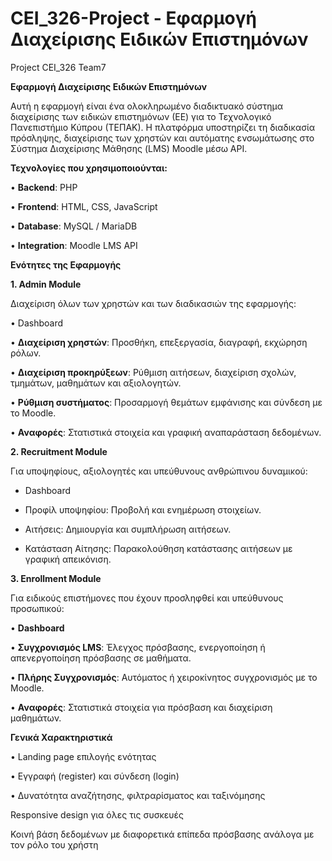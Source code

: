 # CEI_326-Project - Εφαρμογή Διαχείρισης Ειδικών Επιστημόνων
Project CEI_326 Team7

**Εφαρμογή Διαχείρισης Ειδικών Επιστημόνων**

Αυτή η εφαρμογή είναι ένα ολοκληρωμένο διαδικτυακό σύστημα διαχείρισης των ειδικών επιστημόνων (ΕΕ) για το Τεχνολογικό Πανεπιστήμιο Κύπρου (ΤΕΠΑΚ). Η πλατφόρμα υποστηρίζει τη διαδικασία πρόσληψης, διαχείρισης των χρηστών και αυτόματης ενσωμάτωσης στο Σύστημα Διαχείρισης Μάθησης (LMS) Moodle μέσω API.


**Τεχνολογίες που χρησιμοποιούνται:**

• **Backend**: PHP

• **Frontend**: HTML, CSS, JavaScript

• **Database**: MySQL / MariaDB

• **Integration**: Moodle LMS API


**Ενότητες της Εφαρμογής**

**1. Admin Module**

Διαχείριση όλων των χρηστών και των διαδικασιών της εφαρμογής:

• Dashboard

• **Διαχείριση χρηστών**: Προσθήκη, επεξεργασία, διαγραφή, εκχώρηση ρόλων.

• **Διαχείριση προκηρύξεων**: Ρύθμιση αιτήσεων, διαχείριση σχολών, τμημάτων, μαθημάτων και αξιολογητών.

• **Ρύθμιση συστήματος**: Προσαρμογή θεμάτων εμφάνισης και σύνδεση με το Moodle.

• **Αναφορές**: Στατιστικά στοιχεία και γραφική αναπαράσταση δεδομένων.


**2. Recruitment Module**

Για υποψηφίους, αξιολογητές και υπεύθυνους ανθρώπινου δυναμικού:

* Dashboard

* Προφίλ υποψηφίου: Προβολή και ενημέρωση στοιχείων.

* Αιτήσεις: Δημιουργία και συμπλήρωση αιτήσεων.

* Κατάσταση Αίτησης: Παρακολούθηση κατάστασης αιτήσεων με γραφική απεικόνιση.


**3. Enrollment Module**

Για ειδικούς επιστήμονες που έχουν προσληφθεί και υπεύθυνους προσωπικού:

• **Dashboard**

• **Συγχρονισμός LMS**: Έλεγχος πρόσβασης, ενεργοποίηση ή απενεργοποίηση πρόσβασης σε μαθήματα.

• **Πλήρης Συγχρονισμός**: Αυτόματος ή χειροκίνητος συγχρονισμός με το Moodle.

• **Αναφορές**: Στατιστικά στοιχεία για πρόσβαση και διαχείριση μαθημάτων.


**Γενικά Χαρακτηριστικά**

• Landing page επιλογής ενότητας

• Εγγραφή (register) και σύνδεση (login)

• Δυνατότητα αναζήτησης, φιλτραρίσματος και ταξινόμησης

Responsive design για όλες τις συσκευές

Κοινή βάση δεδομένων με διαφορετικά επίπεδα πρόσβασης ανάλογα με τον ρόλο του χρήστη
